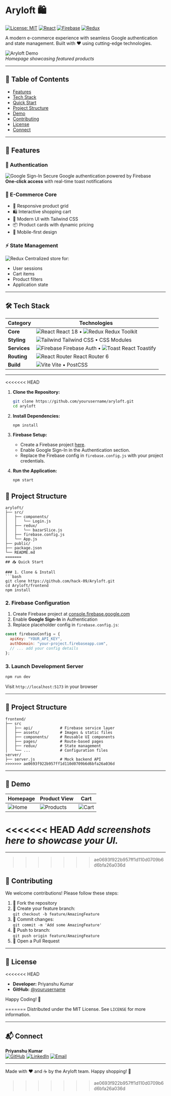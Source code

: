 # Aryloft 🛍️

[![License: MIT](https://img.shields.io/badge/License-MIT-blue.svg)](https://opensource.org/licenses/MIT)
[![React](https://img.shields.io/badge/React-18.2.0-61DAFB?logo=react)](https://react.dev/)
[![Firebase](https://img.shields.io/badge/Firebase-9.22.0-FFCA28?logo=firebase)](https://firebase.google.com/)
[![Redux](https://img.shields.io/badge/Redux-4.2.1-764ABC?logo=redux)](https://redux.js.org/)

A modern e-commerce experience with seamless Google authentication and state management. Built with ❤️ using cutting-edge technologies.

![Aryloft Demo](https://github.com/user-attachments/assets/b188c298-4898-447f-9a84-b424e196e7df)  
*Homepage showcasing featured products*

---

## 🌟 Table of Contents

- [Features](#-features)
- [Tech Stack](#-tech-stack)
- [Quick Start](#-quick-start)
- [Project Structure](#-project-structure)
- [Demo](#-demo)
- [Contributing](#-contributing)
- [License](#-license)
- [Connect](#-connect)

---

## 🚀 Features

### 🔐 Authentication
![Google Sign-In](https://img.icons8.com/color/48/google-logo.png) Secure Google authentication powered by Firebase  
**One-click access** with real-time toast notifications

### 🛒 E-Commerce Core
- 📱 Responsive product grid
- 🛍️ Interactive shopping cart
- 🎨 Modern UI with Tailwind CSS
- 📦 Product cards with dynamic pricing
- 📱 Mobile-first design

### ⚡ State Management
![Redux](https://img.icons8.com/color/48/redux.png) Centralized store for:
- User sessions
- Cart items
- Product filters
- Application state

---

## 🛠️ Tech Stack

| Category        | Technologies                                                                                     |
|-----------------|--------------------------------------------------------------------------------------------------|
| **Core**        | ![React](https://img.icons8.com/color/30/react-native.png) React 18 • ![Redux](https://img.icons8.com/color/30/redux.png) Redux Toolkit |
| **Styling**     | ![Tailwind](https://img.icons8.com/color/30/tailwindcss.png) Tailwind CSS • CSS Modules          |
| **Services**    | ![Firebase](https://img.icons8.com/color/30/firebase.png) Firebase Auth • ![Toast](https://img.icons8.com/color/30/notification.png) React Toastify |
| **Routing**     | ![React Router](https://img.icons8.com/color/30/react-router.png) React Router 6                 |
| **Build**       | ![Vite](https://img.icons8.com/color/30/vite.png) Vite • PostCSS                                 |

---

<<<<<<< HEAD
1. **Clone the Repository:**
   ```bash
   git clone https://github.com/yourusername/aryloft.git
   cd aryloft
   ```

2. **Install Dependencies:**
   ```bash
   npm install
   ```

3. **Firebase Setup:**
   - Create a Firebase project [here](https://console.firebase.google.com/).
   - Enable Google Sign-In in the Authentication section.
   - Replace the Firebase config in `firebase.config.js` with your project credentials.

4. **Run the Application:**
   ```bash
   npm start
   ```

## 📂 Project Structure

```
aryloft/
├── src/
│   ├── components/
│   │   └── Login.js
│   ├── redux/
│   │   └── bazarSlice.js
│   ├── firebase.config.js
│   └── App.js
├── public/
├── package.json
└── README.md
=======
## 📥 Quick Start

### 1. Clone & Install
```bash
git clone https://github.com/hack-09/Aryloft.git
cd Aryloft/frontend
npm install
```

### 2. Firebase Configuration
1. Create Firebase project at [console.firebase.google.com](https://console.firebase.google.com/)
2. Enable **Google Sign-In** in Authentication
3. Replace placeholder config in `firebase.config.js`:
```javascript
const firebaseConfig = {
  apiKey: "YOUR_API_KEY",
  authDomain: "your-project.firebaseapp.com",
  // ... add your config details
};
```

### 3. Launch Development Server
```bash
npm run dev
```
Visit `http://localhost:5173` in your browser

---

## 📂 Project Structure

```arduino
frontend/
├── src
│   ├── api/            # Firebase service layer
│   ├── assets/         # Images & static files
│   ├── components/     # Reusable UI components
│   ├── pages/          # Route-based pages
│   ├── redux/          # State management
│   └── ...             # Configuration files
server/
├── server.js           # Mock backend API
>>>>>>> ae0693f922b957ff1d110d0709b6d6bfa26a036d
```

---

## 🎥 Demo

| Homepage | Product View | Cart |
|----------|--------------|------|
| ![Home](https://github.com/user-attachments/assets/b188c298-4898-447f-9a84-b424e196e7df) | ![Products](https://github.com/user-attachments/assets/a2c5b013-3ecb-4c4d-8882-6f0db921d786) | ![Cart](https://github.com/user-attachments/assets/60fe7d87-7aa0-4f36-9a4a-4fed3e56daf9) |

<<<<<<< HEAD
_Add screenshots here to showcase your UI._
=======
---
>>>>>>> ae0693f922b957ff1d110d0709b6d6bfa26a036d

## 🤝 Contributing

We welcome contributions! Please follow these steps:

1. 🍴 Fork the repository
2. 🌿 Create your feature branch:  
   `git checkout -b feature/AmazingFeature`
3. 💾 Commit changes:  
   `git commit -m 'Add some AmazingFeature'`
4. 🚀 Push to branch:  
   `git push origin feature/AmazingFeature`
5. 🔀 Open a Pull Request

---

## 📜 License

<<<<<<< HEAD
- **Developer:** Priyanshu Kumar
- **GitHub:** [@yourusername](https://github.com/yourusername)

Happy Coding! 🚀

=======
Distributed under the MIT License. See `LICENSE` for more information.

---

## 📬 Connect

**Priyanshu Kumar**  
[![GitHub](https://img.icons8.com/fluent/30/github.png)](https://github.com/hack-09) 
[![LinkedIn](https://img.icons8.com/color/30/linkedin.png)](https://linkedin.com/in/yourprofile) 
[![Email](https://img.icons8.com/color/30/gmail.png)](mailto:your.email@domain.com)

---

Made with ❤️ and ☕ by the Aryloft team. Happy shopping! 🛒
>>>>>>> ae0693f922b957ff1d110d0709b6d6bfa26a036d

